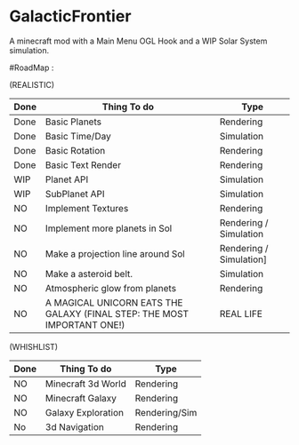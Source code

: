 # GalacticFrontier
A minecraft mod with a Main Menu OGL Hook and a WIP Solar System simulation.

#RoadMap :

(REALISTIC)

Done  | Thing To do | Type
------------- | ------------- | -------------
Done  | Basic Planets | Rendering
Done  | Basic Time/Day |  Simulation
Done  | Basic Rotation | Rendering
Done  | Basic Text Render | Rendering
WIP   | Planet API | Simulation
WIP   | SubPlanet API | Simulation
NO    | Implement Textures | Rendering
NO    | Implement more planets in Sol | Rendering / Simulation
NO    | Make a projection line around Sol | Rendering / Simulation]
NO    | Make a asteroid belt. | Simulation
NO    | Atmospheric glow from planets | Rendering
NO    | A MAGICAL UNICORN EATS THE GALAXY (FINAL STEP: THE MOST IMPORTANT ONE!) | REAL LIFE

(WHISHLIST)

Done | Thing To do | Type
------------- | ------------- | -------------
NO   | Minecraft 3d World | Rendering
NO   | Minecraft Galaxy  | Rendering
NO   | Galaxy Exploration | Rendering/Sim
No   | 3d Navigation  | Rendering

